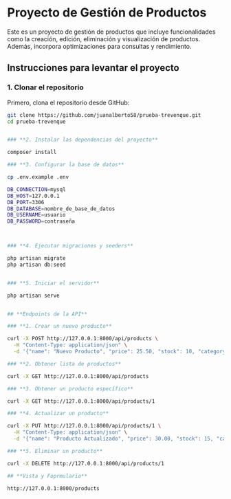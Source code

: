 # Proyecto de Gestión de Productos

Este es un proyecto de gestión de productos que incluye funcionalidades como la creación, edición, eliminación y visualización de productos. Además, incorpora optimizaciones para consultas y rendimiento.

## **Instrucciones para levantar el proyecto**

### **1. Clonar el repositorio**

Primero, clona el repositorio desde GitHub:

```bash
git clone https://github.com/juanalberto58/prueba-trevenque.git
cd prueba-trevenque


### **2. Instalar las dependencias del proyecto**

composer install

### **3. Configurar la base de datos**

cp .env.example .env

DB_CONNECTION=mysql
DB_HOST=127.0.0.1
DB_PORT=3306
DB_DATABASE=nombre_de_base_de_datos
DB_USERNAME=usuario
DB_PASSWORD=contraseña



### **4. Ejecutar migraciones y seeders**

php artisan migrate
php artisan db:seed


### **5. Iniciar el servidor**

php artisan serve


## **Endpoints de la API**

### **1. Crear un nuevo producto**

curl -X POST http://127.0.0.1:8000/api/products \
  -H "Content-Type: application/json" \
  -d '{"name": "Nuevo Producto", "price": 25.50, "stock": 10, "category_id": 1, "active": true}'

### **2. Obtener lista de productos**

curl -X GET http://127.0.0.1:8000/api/products

### **3. Obtener un producto específico**

curl -X GET http://127.0.0.1:8000/api/products/1

### **4. Actualizar un producto**

curl -X PUT http://127.0.0.1:8000/api/products/1 \
  -H "Content-Type: application/json" \
  -d '{"name": "Producto Actualizado", "price": 30.00, "stock": 15, "category_id": 1, "active": true}'

### **5. Eliminar un producto**

curl -X DELETE http://127.0.0.1:8000/api/products/1

## **Vista y Foprmulario**

http://127.0.0.1:8000/products

